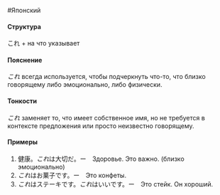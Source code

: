 #Японский 

#### Структура
これ + на что указывает
#### Пояснение
*これ* всегда используется, чтобы подчеркнуть что-то, что близко говорящему либо эмоционально, либо физически.
#### Тонкости
*これ* заменяет то, что имеет собственное имя, но не требуется в контексте предложения или просто неизвестно говорящему.
#### Примеры
1. 健康。*これ*は大切だ。ー　Здоровье. Это важно. (близко эмоционально)
2. *これ*はお菓子です。ー　Это конфеты.
3. *これ*はステーキです。*これ*はいいです。ー　Это стейк. Он хороший.